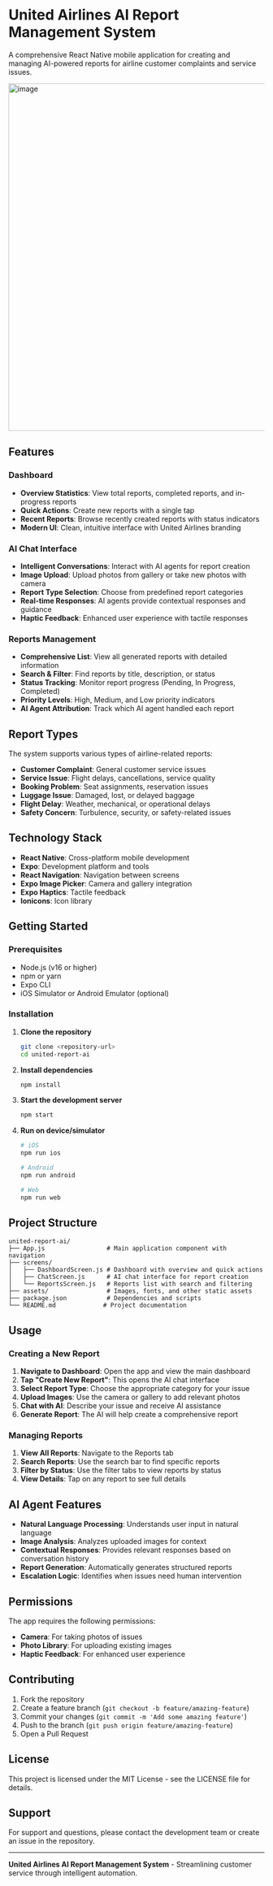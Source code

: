 # United Airlines AI Report Management System

A comprehensive React Native mobile application for creating and managing AI-powered reports for airline customer complaints and service issues.

<img width="1197" height="684" alt="image" src="https://github.com/user-attachments/assets/4e089508-9fa8-4fa8-a869-6a0aef847ed4" />

## Features

### Dashboard
- **Overview Statistics**: View total reports, completed reports, and in-progress reports
- **Quick Actions**: Create new reports with a single tap
- **Recent Reports**: Browse recently created reports with status indicators
- **Modern UI**: Clean, intuitive interface with United Airlines branding

### AI Chat Interface
- **Intelligent Conversations**: Interact with AI agents for report creation
- **Image Upload**: Upload photos from gallery or take new photos with camera
- **Report Type Selection**: Choose from predefined report categories
- **Real-time Responses**: AI agents provide contextual responses and guidance
- **Haptic Feedback**: Enhanced user experience with tactile responses

### Reports Management
- **Comprehensive List**: View all generated reports with detailed information
- **Search & Filter**: Find reports by title, description, or status
- **Status Tracking**: Monitor report progress (Pending, In Progress, Completed)
- **Priority Levels**: High, Medium, and Low priority indicators
- **AI Agent Attribution**: Track which AI agent handled each report

## Report Types

The system supports various types of airline-related reports:

- **Customer Complaint**: General customer service issues
- **Service Issue**: Flight delays, cancellations, service quality
- **Booking Problem**: Seat assignments, reservation issues
- **Luggage Issue**: Damaged, lost, or delayed baggage
- **Flight Delay**: Weather, mechanical, or operational delays
- **Safety Concern**: Turbulence, security, or safety-related issues

## Technology Stack

- **React Native**: Cross-platform mobile development
- **Expo**: Development platform and tools
- **React Navigation**: Navigation between screens
- **Expo Image Picker**: Camera and gallery integration
- **Expo Haptics**: Tactile feedback
- **Ionicons**: Icon library

## Getting Started

### Prerequisites

- Node.js (v16 or higher)
- npm or yarn
- Expo CLI
- iOS Simulator or Android Emulator (optional)

### Installation

1. **Clone the repository**
   ```bash
   git clone <repository-url>
   cd united-report-ai
   ```

2. **Install dependencies**
   ```bash
   npm install
   ```

3. **Start the development server**
   ```bash
   npm start
   ```

4. **Run on device/simulator**
   ```bash
   # iOS
   npm run ios
   
   # Android
   npm run android
   
   # Web
   npm run web
   ```

## Project Structure

```
united-report-ai/
├── App.js                 # Main application component with navigation
├── screens/
│   ├── DashboardScreen.js # Dashboard with overview and quick actions
│   ├── ChatScreen.js      # AI chat interface for report creation
│   └── ReportsScreen.js   # Reports list with search and filtering
├── assets/                # Images, fonts, and other static assets
├── package.json           # Dependencies and scripts
└── README.md             # Project documentation
```

## Usage

### Creating a New Report

1. **Navigate to Dashboard**: Open the app and view the main dashboard
2. **Tap "Create New Report"**: This opens the AI chat interface
3. **Select Report Type**: Choose the appropriate category for your issue
4. **Upload Images**: Use the camera or gallery to add relevant photos
5. **Chat with AI**: Describe your issue and receive AI assistance
6. **Generate Report**: The AI will help create a comprehensive report

### Managing Reports

1. **View All Reports**: Navigate to the Reports tab
2. **Search Reports**: Use the search bar to find specific reports
3. **Filter by Status**: Use the filter tabs to view reports by status
4. **View Details**: Tap on any report to see full details

## AI Agent Features

- **Natural Language Processing**: Understands user input in natural language
- **Image Analysis**: Analyzes uploaded images for context
- **Contextual Responses**: Provides relevant responses based on conversation history
- **Report Generation**: Automatically generates structured reports
- **Escalation Logic**: Identifies when issues need human intervention

## Permissions

The app requires the following permissions:

- **Camera**: For taking photos of issues
- **Photo Library**: For uploading existing images
- **Haptic Feedback**: For enhanced user experience

## Contributing

1. Fork the repository
2. Create a feature branch (`git checkout -b feature/amazing-feature`)
3. Commit your changes (`git commit -m 'Add some amazing feature'`)
4. Push to the branch (`git push origin feature/amazing-feature`)
5. Open a Pull Request

## License

This project is licensed under the MIT License - see the LICENSE file for details.

## Support

For support and questions, please contact the development team or create an issue in the repository.

---

**United Airlines AI Report Management System** - Streamlining customer service through intelligent automation. 
